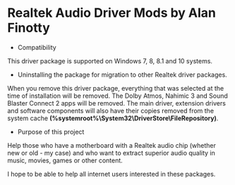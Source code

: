 # Realtek Audio Driver Mods by Alan Finotty

* Compatibility

This driver package is supported on Windows 7, 8, 8.1 and 10 systems.

* Uninstalling the package for migration to other Realtek driver packages.

When you remove this driver package, everything that was selected at the time of installation will be removed. The Dolby Atmos, Nahimic 3 and Sound Blaster Connect 2 apps will be removed. The main driver, extension drivers and software components will also have their copies removed from the system cache **(%systemroot%\System32\DriverStore\FileRepository)**.

* Purpose of this project

Help those who have a motherboard with a Realtek audio chip (whether new or old - my case) and who want to extract superior audio quality in music, movies, games or other content.

I hope to be able to help all internet users interested in these packages.
